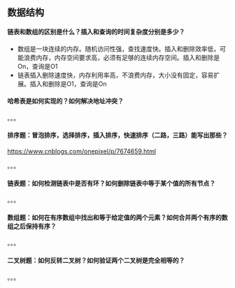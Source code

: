 ## 数据结构

#### 链表和数组的区别是什么？插入和查询的时间复杂度分别是多少？

+ 数组是一块连续的内存。随机访问性强，查找速度快。插入和删除效率低，可能浪费内存，内存空间要求高，必须有足够的连续内存空间。插入和删除是On，查询是O1
+ 链表插入删除速度快，内存利用率高，不浪费内存，大小没有固定，容易扩展。插入和删除是O1，查询是On

#### 哈希表是如何实现的？如何解决地址冲突？

。。。

#### 排序题：冒泡排序，选择排序，插入排序，快速排序（二路，三路）能写出那些？
https://www.cnblogs.com/onepixel/p/7674659.html

。。。

#### 链表题：如何检测链表中是否有环？如何删除链表中等于某个值的所有节点？

。。。

#### 数组题：如何在有序数组中找出和等于给定值的两个元素？如何合并两个有序的数组之后保持有序？

。。。

#### 二叉树题：如何反转二叉树？如何验证两个二叉树是完全相等的？

。。。

